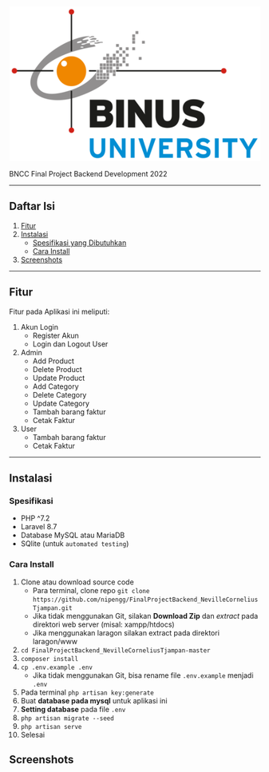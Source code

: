 ![Mid Project Backend Development 2022](public/logo_binus_resize.png "Final Project Backend Development 2022")

BNCC Final Project Backend Development 2022

<hr>

## Daftar Isi
1. [Fitur](#fitur)
2. [Instalasi](#instalasi)
    - [Spesifikasi yang Dibutuhkan](#spesifikasi)
    - [Cara Install](#cara-install)
3. [Screenshots](#screenshots)

<hr>

## Fitur

Fitur pada Aplikasi ini meliputi:

1. Akun Login
    - Register Akun
    - Login dan Logout User
2. Admin
    - Add Product
    - Delete Product
    - Update Product
    - Add Category
    - Delete Category
    - Update Category
    - Tambah barang faktur
    - Cetak Faktur
3. User
    - Tambah barang faktur
    - Cetak Faktur

<hr>

## Instalasi

### Spesifikasi
- PHP ^7.2
- Laravel 8.7
- Database MySQL atau MariaDB
- SQlite (untuk `automated testing`)

### Cara Install

1. Clone atau download source code
    - Para terminal, clone repo `git clone https://github.com/nipengg/FinalProjectBackend_NevilleCorneliusTjampan.git`
    - Jika tidak menggunakan Git, silakan **Download Zip** dan *extract* pada direktori web server (misal: xampp/htdocs)
    - Jika menggunakan laragon silakan extract pada direktori laragon/www
2. `cd FinalProjectBackend_NevilleCorneliusTjampan-master`
3. `composer install`
4. `cp .env.example .env`
    - Jika tidak menggunakan Git, bisa rename file `.env.example` menjadi `.env`
5. Pada terminal `php artisan key:generate`
6. Buat **database pada mysql** untuk aplikasi ini
7. **Setting database** pada file `.env`
8. `php artisan migrate --seed`
9. `php artisan serve`
10. Selesai

## Screenshots